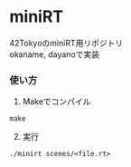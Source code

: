 # miniRT
42TokyoのminiRT用リポジトリ \
okaname, dayanoで実装

### 使い方

1. Makeでコンパイル
```
make
```
2. 実行
```
./minirt scenes/<file.rt>
```
